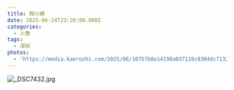 ```yaml
---
title: 陶小婧
date: 2025-06-24T23:20:00.000Z
categories:
  - 人像
tags:
  - 深圳
photos:
  - 'https://media.kaerozhi.com/2025/06/10757b8e14198a037116c8304dc7132e.jpg'
---
```

![_DSC7432.jpg](https://media.kaerozhi.com/2025/06/10757b8e14198a037116c8304dc7132e.jpg)
